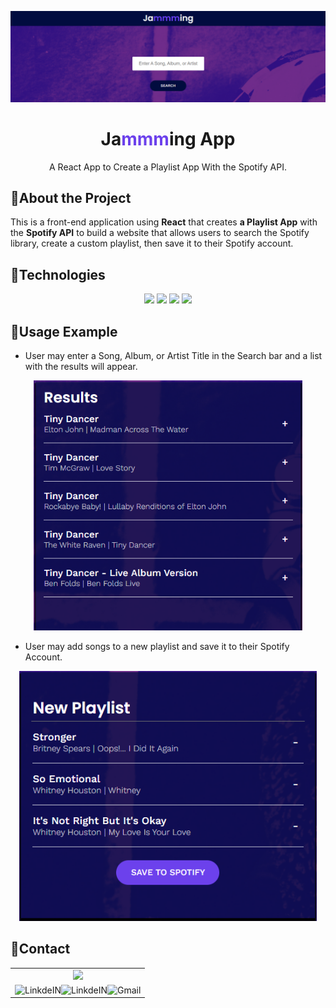 <!-- PROJECT LOGO -->

![](/public/screenshots/jammmingFolder.png)
<br />


<p align="center">
  <h1 align="center">Ja<span style="color: #6c41ec;">mmm</span>ing App</h1>

  <p align="center">
    A React App to Create a Playlist App With the Spotify API. 
    <br />
  </p>
</p>


## :memo:About the Project

This is a front-end application using **React** that creates **a Playlist App** with the **Spotify API** to build a website that allows users to search the Spotify library, create a custom playlist, then save it to their Spotify account.


## :wrench:Technologies

<div align="center">
  <img src="https://img.shields.io/badge/-ReactJs-61DAFB?logo=react&logoColor=white&style=for-the-badge">
  <img src="https://img.shields.io/badge/HTML5-E34F26?style=for-the-badge&logo=html5&logoColor=white">
  <img src="https://img.shields.io/badge/CSS3-1572B6?style=for-the-badge&logo=css3&logoColor=white">
  <img src="https://img.shields.io/badge/JavaScript-F7DF1E?style=for-the-badge&logo=javascript&logoColor=black">
</div>

## :art:Usage Example

- User may enter a Song, Album, or Artist Title in the Search bar and a list with the results will appear.

<div align="center"><img src="/public/screenshots/searchResults.png" height="400px"></div>

- User may add songs to a new playlist and save it to their Spotify Account.

<div align="center"><img src="/public/screenshots/playlist.png" height="400px"></div>


## :princess:Contact

<table>
    <tr align="center">
        <td>
            <a href="https://github.com/ANNEBORTOLI" target="_blank">
              <img src="https://avatars.githubusercontent.com/u/62453211?v=4" height="150px">
            </a>
        </td>
    </tr>
    <tr align="center">
        <td>
        <a target="_blank" href="https://github.com/ANNEBORTOLI">
        <img align="left" alt="LinkdeIN" src="https://img.shields.io/badge/GitHub-100000?style=for-the-badge&logo=github&logoColor=white" />
        </a>
        <a target="_blank" href="https://www.linkedin.com/in/anne-bortoli">
        <img align="left" alt="LinkdeIN" src="https://img.shields.io/badge/-LinkedIn-%230077B5?style=for-the-badge&logo=linkedin&logoColor=white" />
        </a>
        <a target="_blank" href="mailto:annebortoli@gmail.com">
        <img align="left" alt="Gmail" src="https://img.shields.io/badge/Gmail-D14836?style=for-the-badge&logo=gmail&logoColor=white" />
        </a>
        </td>
    </tr>
</table>
